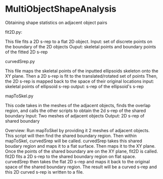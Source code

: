 # MultiObjectShapeAnalysis
Obtaining shape statistics on adjacent object pairs

fit2D.py:

This file fits a 2D s-rep to a flat 2D object.
Input: set of discrete points on the boundary of the 2D objects
Ouput: skeletal points and boundary points of the fitted 2D s-rep

curvedSrep.py

This file maps the skeletal points of the inputted ellipsoids skeleton onto the XY plane.
Then a 2D s-rep is fit to the translated/rotated set of points
Then, the 2D s-rep is mapped back to the space of their original locations
input: skeletal points of ellipsoid s-rep
output: s-rep of the ellipsoid's s-rep

mapToSkel.py

This code takes in the meshes of the adjacent objects, finds the overlap region, and calls the other scripts to obtain the 2d s-rep of the shared boundary
Input: Two meshes of adjacent objects
Output: 2D s-rep of shared boundary

Overview:
Run mapToSkel by providing it 2 meshes of adjacent objects. This script will then find the shared boundary region.
Then within mapToSkel, curvedSrep will be called. curvedSrep takes this shared boudary region and maps it to a flat surface. Then maps it to the XY plane.
Once the points of the shared boundary are on the XY plane, fit2D is called.
fit2D fits a 2D s-rep to the shared boundary region on flat space. curvedSrep then takes the flat 2D s-rep and maps it back to the original space of the shared boundary region.
The result will be a curved s-rep and this 2D curved s-rep is written to a file.

